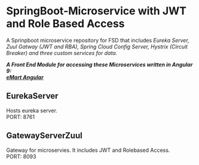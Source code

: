 # SpringBoot-Microservice with JWT and Role Based Access
A Sprinpboot microservice repository for FSD that includes *Eureka Server, Zuul Gatway (JWT and RBA), Spring Cloud Config Server, Hystrix (Circuit Breaker) and three custom services for data.*

**_A Front End Module for accessing these Microservices written in Angular 9:  
[eMart Angular](https://github.com/Fribyter/eMart-angular)_**

## EurekaServer
Hosts eureka server.  
PORT: 8761  

## GatewayServerZuul  
Gateway for microservies. It includes JWT and Rolebased Access.    
PORT: 8093  